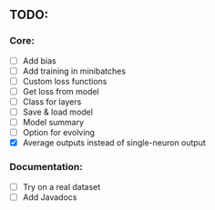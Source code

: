 ## TODO:

### Core:
- [ ] Add bias
- [ ] Add training in minibatches
- [ ] Custom loss functions
- [ ] Get loss from model
- [ ] Class for layers
- [ ] Save & load model
- [ ] Model summary
- [ ] Option for evolving
- [x] Average outputs instead of single-neuron output

### Documentation:
- [ ] Try on a real dataset
- [ ] Add Javadocs
